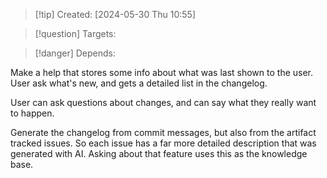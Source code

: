
>[!tip] Created: [2024-05-30 Thu 10:55]

>[!question] Targets: 

>[!danger] Depends: 

Make a help that stores some info about what was last shown to the user.
User ask what's new, and gets a detailed list in the changelog.

User can ask questions about changes, and can say what they really want to happen.

Generate the changelog from commit messages, but also from the artifact tracked issues.  So each issue has a far more detailed description that was generated with AI.  Asking about that feature uses this as the knowledge base.